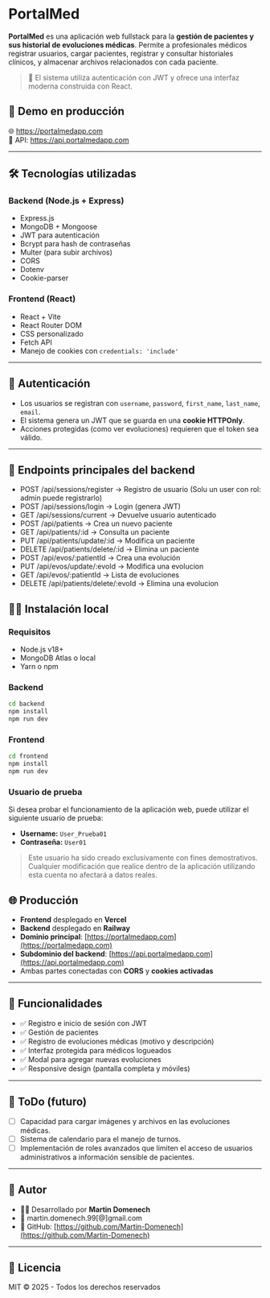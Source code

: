 #  PortalMed

**PortalMed** es una aplicación web fullstack para la **gestión de pacientes y sus historial de evoluciones médicas**. Permite a profesionales médicos registrar usuarios, cargar pacientes, registrar y consultar historiales clínicos, y almacenar archivos relacionados con cada paciente.

> 🔐 El sistema utiliza autenticación con JWT y ofrece una interfaz moderna construida con React.

## 🚀 Demo en producción

🌐 https://portalmedapp.com  
📡 API: https://api.portalmedapp.com

---

## 🛠️ Tecnologías utilizadas

### Backend (Node.js + Express)

- Express.js
- MongoDB + Mongoose
- JWT para autenticación
- Bcrypt para hash de contraseñas
- Multer (para subir archivos)
- CORS
- Dotenv
- Cookie-parser

### Frontend (React)

- React + Vite
- React Router DOM
- CSS personalizado
- Fetch API
- Manejo de cookies con `credentials: 'include'`

---

## 🔐 Autenticación

- Los usuarios se registran con `username`, `password`, `first_name`, `last_name`, `email`.
- El sistema genera un JWT que se guarda en una **cookie HTTPOnly**.
- Acciones protegidas (como ver evoluciones) requieren que el token sea válido.

---

## 🧪 Endpoints principales del backend

- POST /api/sessions/register → Registro de usuario (Solu un user con rol: admin puede registrarlo)
- POST /api/sessions/login → Login (genera JWT)
- GET /api/sessions/current → Devuelve usuario autenticado
- POST /api/patients → Crea un nuevo paciente
- GET /api/patients/:id → Consulta un paciente
- PUT /api/patients/update/:id → Modifica un paciente
- DELETE /api/patients/delete/:id → Elimina un paciente
- POST /api/evos/:patientId → Crea una evolución
- PUT /api/evos/update/:evoId → Modifica una evolucion
- GET /api/evos/:patientId → Lista de evoluciones
- DELETE /api/patients/delete/:evoId → Elimina una evolucion

## 🧑‍💻 Instalación local

### Requisitos

- Node.js v18+
- MongoDB Atlas o local
- Yarn o npm

### Backend

```bash
cd backend
npm install
npm run dev
```

### Frontend

```bash
cd frontend
npm install
npm run dev
```

###  Usuario de prueba

Si desea probar el funcionamiento de la aplicación web, puede utilizar el siguiente usuario de prueba:

- **Username:** `User_Prueba01`  
- **Contraseña:** `User01`

> Este usuario ha sido creado exclusivamente con fines demostrativos. Cualquier modificación que realice dentro de la aplicación utilizando esta cuenta no afectará a datos reales.

## 🌐 Producción

- **Frontend** desplegado en **Vercel**
- **Backend** desplegado en **Railway**
- **Dominio principal**: [https://portalmedapp.com](https://portalmedapp.com)
- **Subdominio del backend**: [https://api.portalmedapp.com](https://api.portalmedapp.com)
- Ambas partes conectadas con **CORS** y **cookies activadas**

---

## 📸 Funcionalidades

- ✅ Registro e inicio de sesión con JWT
- ✅ Gestión de pacientes
- ✅ Registro de evoluciones médicas (motivo y descripción)
- ✅ Interfaz protegida para médicos logueados
- ✅ Modal para agregar nuevas evoluciones
- ✅ Responsive design (pantalla completa y móviles)

---

## 📌 ToDo (futuro)

- [ ] Capacidad para cargar imágenes y archivos en las evoluciones médicas.
- [ ] Sistema de calendario para el manejo de turnos.
- [ ] Implementación de roles avanzados que limiten el acceso de usuarios administrativos a información sensible de pacientes.

---

## 👤 Autor

- 👨‍💻 Desarrollado por **Martin Domenech**
- 📧 martin.domenech.99[@]gmail.com
- 🐙 GitHub: [https://github.com/Martin-Domenech](https://github.com/Martin-Domenech)

---

## 📝 Licencia

MIT © 2025 - Todos los derechos reservados
